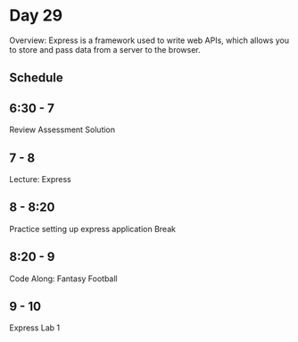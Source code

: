 # Day 29

Overview: Express is a framework used to write web APIs, which allows you to store and pass data from a server to the browser.

## Schedule

## 6:30 - 7

Review Assessment Solution

## 7 - 8

Lecture: Express

## 8 - 8:20

Practice setting up express application
Break

## 8:20 - 9

Code Along: Fantasy Football

## 9 - 10

Express Lab 1
